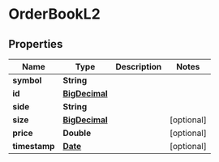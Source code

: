 
# OrderBookL2

## Properties
Name | Type | Description | Notes
------------ | ------------- | ------------- | -------------
**symbol** | **String** |  | 
**id** | [**BigDecimal**](BigDecimal.md) |  | 
**side** | **String** |  | 
**size** | [**BigDecimal**](BigDecimal.md) |  |  [optional]
**price** | **Double** |  |  [optional]
**timestamp** | [**Date**](Date.md) |  |  [optional]



